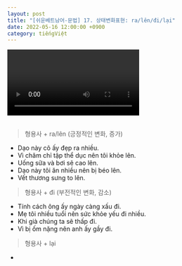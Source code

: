 ```yaml
---
layout: post
title: "[쉬운베트남어-문법] 17. 상태변화표현: ra/lên/đi/lại"
date: 2022-05-16 12:00:00 +0900
category: tiếngViệt
---
```


<div class="video-container">
    <video id="player" class="video-js vjs-default-skin vjs-big-play-centered" data-json="/public/json/쉬운베트남어-문법17과.json"></video>
</div>

<br>

> 형용사 + ra/lên (긍정적인 변화, 증가)
- Dạo này cô ấy đẹp ra nhiều.
- Vì chăm chỉ tập thể dục nên tôi khỏe lên.
- Uống sữa và bơi sẽ cao lên.
- Dạo này tôi ăn nhiều nên bị béo lên.
- Vết thương sưng to lên.

> 형용사 + đi (부전적인 변화, 감소)
- Tính cách ông ấy ngày càng xấu đi.
- Mẹ tôi nhiều tuổi nên sức khỏe yếu đi nhiều.
- Khi già chúng ta sẽ thấp đi.
- Vì bị ốm nặng nên anh ấy gầy đi.

> 형용사 + lại
- 